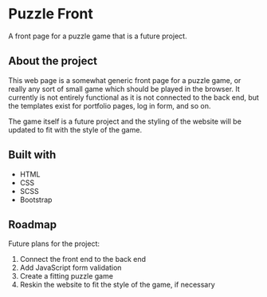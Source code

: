 # Puzzle Front

A front page for a puzzle game that is a future project.

## About the project

This web page is a somewhat generic front page for a puzzle game, or really any sort of small game which should be played in the browser. It currently is not entirely functional as it is not connected to the back end, but the templates exist for portfolio pages, log in form, and so on.

The game itself is a future project and the styling of the website will be updated to fit with the style of the game.

## Built with

- HTML
- CSS
- SCSS
- Bootstrap

## Roadmap

Future plans for the project:

1. Connect the front end to the back end
2. Add JavaScript form validation
3. Create a fitting puzzle game
4. Reskin the website to fit the style of the game, if necessary

